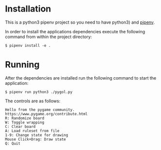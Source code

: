# Installation

This is a python3 pipenv project so you need to have python3) and [pipenv](https://docs.pipenv.org/en/latest/install/#installing-pipenv).  

In order to install the applications dependencies execute the following command from within the project directory:  
```
$ pipenv install -e .
```

# Running

After the dependencies are installed run the following command to start the application:  
```
$ pipenv run python3 ./pygol.py
```

The controls are as follows:  
```
Hello from the pygame community. https://www.pygame.org/contribute.html
R: Randomize board
W: Toggle wrapping
C: Clear board
A: Load ruleset from file
1-9: Change state for drawing
Mouse Click+Drag: Draw state
Q: Quit
```